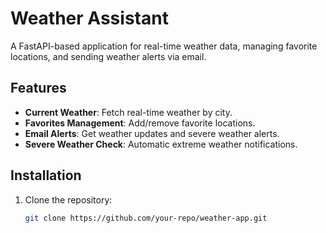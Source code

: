 # Weather Assistant

A FastAPI-based application for real-time weather data, managing favorite locations, and sending weather alerts via email.

## Features

- **Current Weather**: Fetch real-time weather by city.
- **Favorites Management**: Add/remove favorite locations.
- **Email Alerts**: Get weather updates and severe weather alerts.
- **Severe Weather Check**: Automatic extreme weather notifications.

## Installation

1. Clone the repository:
   ```bash
   git clone https://github.com/your-repo/weather-app.git
